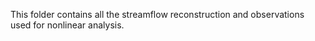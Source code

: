 This folder contains all the streamflow reconstruction and observations used for nonlinear analysis.